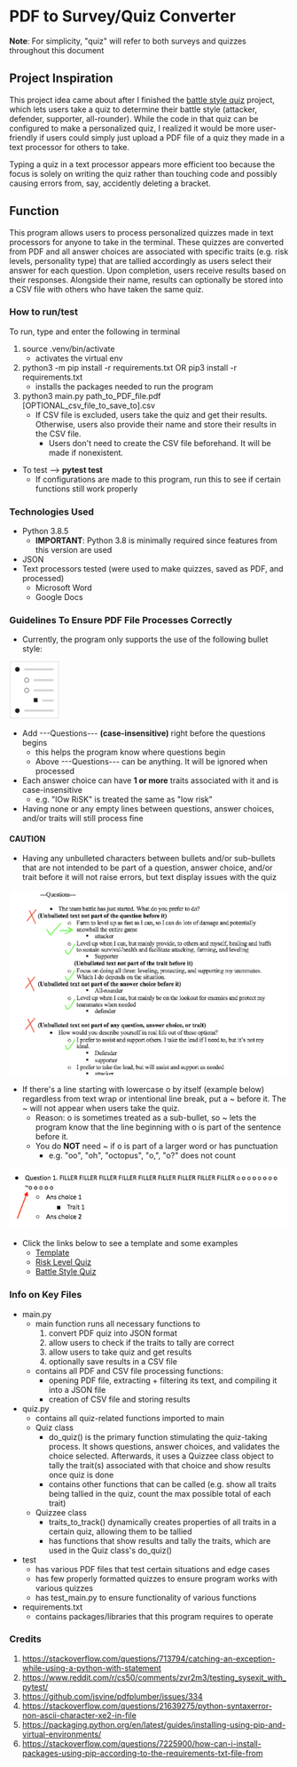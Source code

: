 # PDF to Survey/Quiz Converter
<b>Note</b>: For simplicity, "quiz" will refer to both surveys and quizzes throughout this document

## Project Inspiration
This project idea came about after I finished the [battle style quiz](https://github.com/dnce17/battle_style_quiz) project, which lets users take a quiz to determine their battle style (attacker, defender, supporter, all-rounder). While the code in that quiz can be configured to make a personalized quiz, I realized it would be more user-friendly if users could simply just upload a PDF file of a quiz they made in a text processor for others to take.

Typing a quiz in a text processor appears more efficient too because the focus is solely on writing the quiz rather than touching code and possibly causing errors from, say, accidently deleting a bracket.

## Function
This program allows users to process personalized quizzes made in text processors for anyone to take in the terminal. These quizzes are converted from PDF and all answer choices are associated with specific traits (e.g. risk levels, personality type) that are tallied accordingly as users select their answer for each question. Upon completion, users receive results based on their responses. Alongside their name, results can optionally be stored into a CSV file with others who have taken the same quiz. 

### How to run/test
To run, type and enter the following in terminal
1. source .venv/bin/activate
    * activates the virtual env
2. python3 -m pip install -r requirements.txt OR pip3 install -r requirements.txt
    * installs the packages needed to run the program
3. python3 main.py path_to_PDF_file.pdf [OPTIONAL_csv_file_to_save_to].csv
    * If CSV file is excluded, users take the quiz and get their results. Otherwise, users also provide their name and store their results in the CSV file.
        * Users don't need to create the CSV file beforehand. It will be made if nonexistent.

* To test --> <b>pytest test</b>
    * If configurations are made to this program, run this to see if certain functions still work properly

### Technologies Used
* Python 3.8.5
    * <b>IMPORTANT</b>: Python 3.8 is minimally required since features from this version are used
* JSON
* Text processors tested (were used to make quizzes, saved as PDF, and processed)
    * Microsoft Word
    * Google Docs

### Guidelines To Ensure PDF File Processes Correctly
* Currently, the program only supports the use of the following bullet style:

<img src="README_assets/bullet_style.png" alt="Dark circle bullets with its next two sub-bullets" width=90>

* Add ---Questions--- <b>(case-insensitive)</b> right before the questions begins 
    * this helps the program know where questions begin
    * Above ---Questions--- can be anything. It will be ignored when processed
* Each answer choice can have <b>1 or more</b> traits associated with it and is case-insensitive 
    * e.g. "lOw RiSK" is treated the same as "low risk"
* Having none or any empty lines between questions, answer choices, and/or traits will still process fine

#### CAUTION
* Having any unbulleted characters between bullets and/or sub-bullets that are not intended to be part of a question, answer choice, and/or trait before it will not raise errors, but text display issues with the quiz

![Example of unbulleted character error](README_assets/unbulleted_item_err.png)

* If there's a line starting with lowercase o by itself (example below) regardless from text wrap or intentional line break, put a ~ before it. The ~ will not appear when users take the quiz. 
    * Reason: o is sometimes treated as a sub-bullet, so ~ lets the program know that the line beginning with o is part of the sentence before it.
    * You do <b>NOT</b> need ~ if o is part of a larger word or has punctuation 
        * e.g. "oo", "oh", "octopus", "o,", "o?" does not count

![Example of using ~o](README_assets/o_escape.png)

* Click the links below to see a template and some examples
    * [Template](README_assets/template.pdf)
    * [Risk Level Quiz](test/test_files/proper_format_quizzes/risk_level.pdf)
    * [Battle Style Quiz](test/test_files/proper_format_quizzes/battle_style.pdf)

### Info on Key Files
* main.py
    * main function runs all necessary functions to 
        1. convert PDF quiz into JSON format
        2. allow users to check if the traits to tally are correct
        3. allow users to take quiz and get results
        4. optionally save results in a CSV file
    * contains all PDF and CSV file processing functions:
        * opening PDF file, extracting + filtering its text, and compiling it into a JSON file
        * creation of CSV file and storing results
* quiz.py
    * contains all quiz-related functions imported to main
    * Quiz class
        * do_quiz() is the primary function stimulating the quiz-taking process. It shows questions, answer choices, and validates the choice selected. Afterwards, it uses a Quizzee class object to tally the trait(s) associated with that choice and show results once quiz is done
        * contains other functions that can be called (e.g. show all traits being tallied in the quiz, count the max possible total of each trait)
    * Quizzee class
        * traits_to_track() dynamically creates properties of all traits in a certain quiz, allowing them to be tallied
        * has functions that show results and tally the traits, which are used in the Quiz class's do_quiz()
* test
    * has various PDF files that test certain situations and edge cases
    * has few properly formatted quizzes to ensure program works with various quizzes 
    * has test_main.py to ensure functionality of various functions
* requirements.txt
    * contains packages/libraries that this program requires to operate

### Credits
1) https://stackoverflow.com/questions/713794/catching-an-exception-while-using-a-python-with-statement
2) https://www.reddit.com/r/cs50/comments/zvr2m3/testing_sysexit_with_pytest/
3) https://github.com/jsvine/pdfplumber/issues/334
4) https://stackoverflow.com/questions/21639275/python-syntaxerror-non-ascii-character-xe2-in-file
5) https://packaging.python.org/en/latest/guides/installing-using-pip-and-virtual-environments/
6) https://stackoverflow.com/questions/7225900/how-can-i-install-packages-using-pip-according-to-the-requirements-txt-file-from
